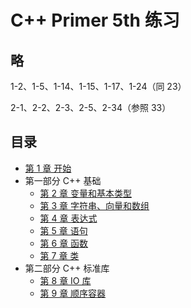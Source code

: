 # C++ Primer 5th 练习

## 略
1-2、1-5、1-14、1-15、1-17、1-24（同 23）

2-1、2-2、2-3、2-5、2-34（参照 33）

## 目录

- [第 1 章 开始](01-start/README.md)
- 第一部分 C++ 基础
  - [第 2 章 变量和基本类型](02-Variables-and-Basic-Types/README.md)
  - [第 3 章 字符串、向量和数组](03-Strings-Vectors-Arrays/README.md)
  - [第 4 章 表达式](04-Expressions/README.md)
  - [第 5 章 语句](05-Statements/README.md)
  - [第 6 章 函数](06-Functions/README.md)
  - [第 7 章 类](07-Classes/README.md)
- 第二部分 C++ 标准库
  - [第 8 章 IO 库](08-The-IO-Library/README.md)
  - [第 9 章 顺序容器](09-Sequential-Containers/README.md)